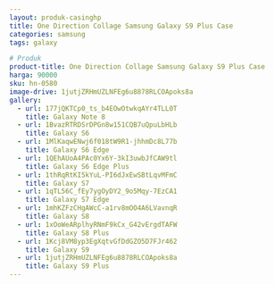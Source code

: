 ```yaml
---
layout: produk-casinghp
title: One Direction Collage Samsung Galaxy S9 Plus Case
categories: samsung
tags: galaxy

# Produk
product-title: One Direction Collage Samsung Galaxy S9 Plus Case
harga: 90000
sku: hn-0580
image-drive: 1jutjZRHmUZLNFEg6u8878RLCOApoks8a
gallery:
  - url: 177jQKTCp0_ts_b4EOwOtwkqAYr4TLL0T
    title: Galaxy Note 8
  - url: 1BvazRTRDSrDPGn8w151CQB7uQpuLbHLb
    title: Galaxy S6
  - url: 1MlKaqwENwj6f018tW9R1-jhhmDc8L77b
    title: Galaxy S6 Edge
  - url: 1QEhAUoA4PAc0Yx6Y-3kI3uwbJfCAW9tl
    title: Galaxy S6 Edge Plus
  - url: 1thRqRtKI5kYuL-PI6dJxEwSBtLqvMFmC
    title: Galaxy S7
  - url: 1qTL56C_fEy7ygOyDY2_9o5Mqy-7EzCA1
    title: Galaxy S7 Edge
  - url: 1mhKZFzCHgAWcC-a1rv8mOO4A6LVavnqR
    title: Galaxy S8
  - url: 1xOoWeARplhyRNmF9kCx_G42vErgdTAFW
    title: Galaxy S8 Plus
  - url: 1Kcj8VM8yp3EgXqtvGfDdGZO5D7FJr462
    title: Galaxy S9
  - url: 1jutjZRHmUZLNFEg6u8878RLCOApoks8a
    title: Galaxy S9 Plus
---
```

